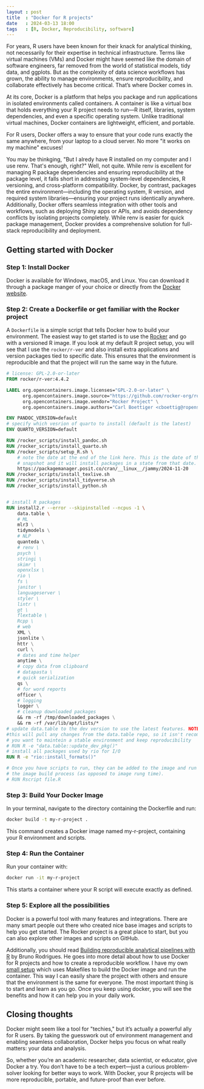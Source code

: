 ```yaml
---
layout : post
title  : "Docker for R projects"
date   : 2024-03-13 18:00
tags   : [R, Docker, Reproducibility, software]
---
```


For years, R users have been known for their knack for analytical thinking, not
necessarily for their expertise in technical infrastructure. Terms like virtual
machines (VMs) and Docker might have seemed like the domain of software
engineers, far removed from the world of statistical models, tidy data, and
ggplots. But as the complexity of data science workflows has grown, the ability
to manage environments, ensure reproducibility, and collaborate effectively has
become critical. That’s where Docker comes in.

At its core, Docker is a platform that helps you package and run applications in
isolated environments called containers. A container is like a virtual box that
holds everything your R project needs to run—R itself, libraries, system
dependencies, and even a specific operating system. Unlike traditional virtual
machines, Docker containers are lightweight, efficient, and portable.

For R users, Docker offers a way to ensure that your code runs exactly the same
anywhere, from your laptop to a cloud server. No more "it works on my machine"
excuses!

You may be thinkging, "But I alredy have R installed on my computer and I use
renv. That's enough, right?" Well, not quite. While renv is excellent for
managing R package dependencies and ensuring reproducibility at the package
level, it falls short in addressing system-level dependencies, R versioning, and
cross-platform compatibility. Docker, by contrast, packages the entire
environment—including the operating system, R version, and required system
libraries—ensuring your project runs identically anywhere. Additionally, Docker
offers seamless integration with other tools and workflows, such as deploying
Shiny apps or APIs, and avoids dependency conflicts by isolating projects
completely. While renv is easier for quick package management, Docker provides a
comprehensive solution for full-stack reproducibility and deployment.

## Getting started with Docker

### Step 1: Install Docker

Docker is available for Windows, macOS, and Linux. You can download it through a
package manger of your choice or directly from the [Docker
website](https://www.docker.com).

### Step 2: Create a Dockerfile or get familiar with the Rocker project

A `Dockerfile` is a simple script that tells Docker how to build your
environment. The easiest way to get started is to use the
[Rocker](https://www.rocker-project.org) and go with a versioned R image. If you
look at my default R project setup, you will see that I use the `rocker/r-ver`
and also install extra applications and version packages tied to specific date.
This ensures that the environment is reproducible and that the project will run
the same way in the future.

```Dockerfile
# license: GPL-2.0-or-later
FROM rocker/r-ver:4.4.2

LABEL org.opencontainers.image.licenses="GPL-2.0-or-later" \
      org.opencontainers.image.source="https://github.com/rocker-org/rocker-versioned2" \
      org.opencontainers.image.vendor="Rocker Project" \
      org.opencontainers.image.authors="Carl Boettiger <cboettig@ropensci.org>"

ENV PANDOC_VERSION=default
# specify which vesrion of quarto to install (default is the latest)
ENV QUARTO_VERSION=default

RUN /rocker_scripts/install_pandoc.sh
RUN /rocker_scripts/install_quarto.sh
RUN /rocker_scripts/setup_R.sh \
    # note the date at the end of the link here. This is the date of the P3M
    # snapshot and it will install packages in a state from that date.
    https://packagemanager.posit.co/cran/__linux__/jammy/2024-11-20
RUN /rocker_scripts/install_texlive.sh
RUN /rocker_scripts/install_tidyverse.sh
RUN /rocker_scripts/install_python.sh


# install R packages
RUN install2.r --error --skipinstalled --ncpus -1 \
    data.table \
    # ML
    mlr3 \
    tidymodels \
    # NLP
    quanteda \
    # renv \
    psych \
    stringi \
    skimr \
    openxlsx \
    rio \
    fs \
    janitor \
    languageserver \
    styler \
    lintr \
    gt \
    flextable \
    Rcpp \
    # web
    XML \
    jsonlite \
    httr \
    curl \
    # dates and time helper
    anytime \
    # copy data from clipboard
    # datapasta \
    # quick serialization
    qs \
    # for word reports
    officer \
    # logging
    logger \
    # cleanup downloaded packages
    && rm -rf /tmp/downloaded_packages \
    && rm -rf /var/lib/apt/lists/*
# update data.table to the dev version to use the latest features. NOTE that
#this will pull any changes from the data.table repo, so it isn't recommended if
# you want to maintein a stable environment and keep reproducibility
# RUN R -e "data.table::update_dev_pkg()"
# install all packages used by rio for I/O
RUN R -e "rio::install_formats()"

# Once you have scripts to run, they can be added to the image and run during
# the image build process (as opposed to image rung time).
# RUN Rscript file.R
```

### Step 3: Build Your Docker Image

In your terminal, navigate to the directory containing the Dockerfile and run:

```bash
docker build -t my-r-project .
```

This command creates a Docker image named my-r-project, containing your R environment and scripts.

### Step 4: Run the Container

Run your container with:

```bash
docker run -it my-r-project
```

This starts a container where your R script will execute exactly as defined.

### Step 5: Explore all the possibilities

Docker is a powerful tool with many features and integrations. There are many smart people out there who created nice base images and scripts to help you get started. The Rocker project is a great place to start, but you can also explore other images and scripts on GitHub. 

Additionally, you should read [Building reproducible analytical pipelines with R](https://raps-with-r.dev/) by Bruno Rodrigues. He goes into more detail about how to use Docker for R projects and how to create a reproducible workflow. I have my own [small setup](https://github.com/davidbudzynski/R-project-bootstrap) which uses Makefiles to build the Docker image and run the container. This way I can easily share the project with others and ensure that the environment is the same for everyone. The most important thing is to start and learn as you go. Once you keep using docker, you will see the benefits and how it can help you in your daily work.

## Closing thoughts

Docker might seem like a tool for "techies," but it’s actually a powerful ally for R users. By taking the guesswork out of environment management and enabling seamless collaboration, Docker helps you focus on what really matters: your data and analysis.

So, whether you’re an academic researcher, data scientist, or educator, give Docker a try. You don’t have to be a tech expert—just a curious problem-solver looking for better ways to work. With Docker, your R projects will be more reproducible, portable, and future-proof than ever before.
